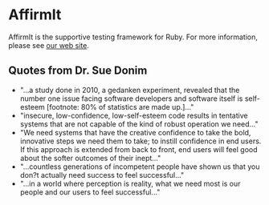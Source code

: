 AffirmIt 
========

AffirmIt is the supportive testing framework for Ruby.  For more information, please see [our web site](http://affirmit.org/).

Quotes from Dr. Sue Donim
---------

* "...a study done in 2010, a gedanken experiment, revealed that the number one issue facing software developers and software itself is self-esteem [footnote: 80% of statistics are made up.]..."
* "insecure, low-confidence, low-self-esteem code results in tentative systems that are not capable of the kind of robust operation we need..."
* "We need systems that have the creative confidence to take the bold, innovative steps we need them to take; to instill confidence in end users.  If this approach is extended from back to front, end users will feel good about the softer outcomes of their inept..." 
* "...countless generations of incompetent people have shown us that you don?t actually need success to feel successful..."
* "...in a world where perception is reality, what we need most is our people and our users to feel successful..."
